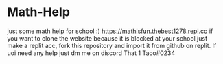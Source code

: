 # Math-Help
just some math help for school :)
https://mathisfun.thebest1278.repl.co
if you want to clone the website because it is blocked at your school just make a replit acc, fork this repository and import it from github on replit. If uoi need any help just dm me on discord
That 1 Taco#0234
